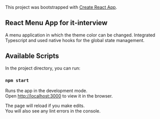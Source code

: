 This project was bootstrapped with [Create React App](https://github.com/facebook/create-react-app).


## React Menu App for it-interview

A menu application in which the theme color can be changed.
Integrated Typescript and used native hooks for the global state management.

## Available Scripts

In the project directory, you can run:

### `npm start`

Runs the app in the development mode.<br />
Open [http://localhost:3000](http://localhost:3000) to view it in the browser.

The page will reload if you make edits.<br />
You will also see any lint errors in the console.
